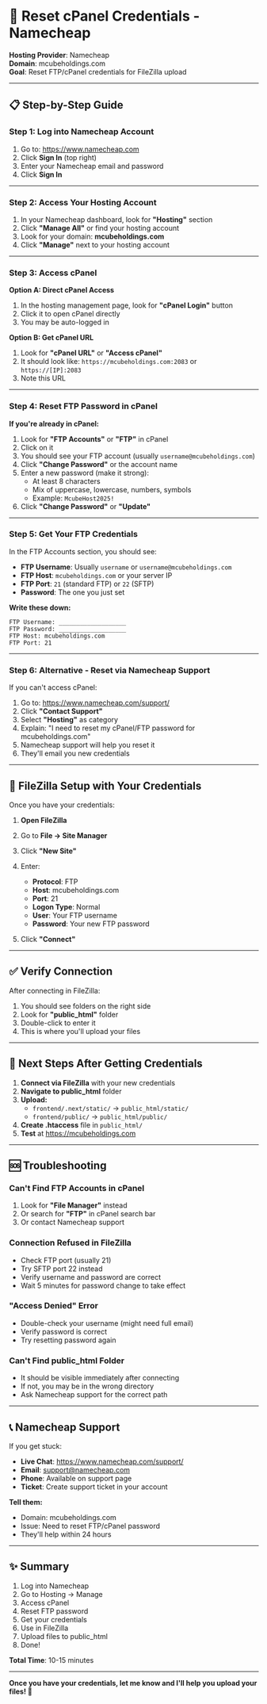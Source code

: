 # 🔐 Reset cPanel Credentials - Namecheap

**Hosting Provider**: Namecheap  
**Domain**: mcubeholdings.com  
**Goal**: Reset FTP/cPanel credentials for FileZilla upload

---

## 📋 Step-by-Step Guide

### **Step 1: Log into Namecheap Account**

1. Go to: https://www.namecheap.com
2. Click **Sign In** (top right)
3. Enter your Namecheap email and password
4. Click **Sign In**

---

### **Step 2: Access Your Hosting Account**

1. In your Namecheap dashboard, look for **"Hosting"** section
2. Click **"Manage All"** or find your hosting account
3. Look for your domain: **mcubeholdings.com**
4. Click **"Manage"** next to your hosting account

---

### **Step 3: Access cPanel**

**Option A: Direct cPanel Access**
1. In the hosting management page, look for **"cPanel Login"** button
2. Click it to open cPanel directly
3. You may be auto-logged in

**Option B: Get cPanel URL**
1. Look for **"cPanel URL"** or **"Access cPanel"**
2. It should look like: `https://mcubeholdings.com:2083` or `https://[IP]:2083`
3. Note this URL

---

### **Step 4: Reset FTP Password in cPanel**

**If you're already in cPanel:**

1. Look for **"FTP Accounts"** or **"FTP"** in cPanel
2. Click on it
3. You should see your FTP account (usually `username@mcubeholdings.com`)
4. Click **"Change Password"** or the account name
5. Enter a new password (make it strong):
   - At least 8 characters
   - Mix of uppercase, lowercase, numbers, symbols
   - Example: `McubeHost2025!`
6. Click **"Change Password"** or **"Update"**

---

### **Step 5: Get Your FTP Credentials**

In the FTP Accounts section, you should see:

- **FTP Username**: Usually `username` or `username@mcubeholdings.com`
- **FTP Host**: `mcubeholdings.com` or your server IP
- **FTP Port**: `21` (standard FTP) or `22` (SFTP)
- **Password**: The one you just set

**Write these down:**
```
FTP Username: ___________________
FTP Password: ___________________
FTP Host: mcubeholdings.com
FTP Port: 21
```

---

### **Step 6: Alternative - Reset via Namecheap Support**

If you can't access cPanel:

1. Go to: https://www.namecheap.com/support/
2. Click **"Contact Support"**
3. Select **"Hosting"** as category
4. Explain: "I need to reset my cPanel/FTP password for mcubeholdings.com"
5. Namecheap support will help you reset it
6. They'll email you new credentials

---

## 🔑 FileZilla Setup with Your Credentials

Once you have your credentials:

1. **Open FileZilla**
2. Go to **File → Site Manager**
3. Click **"New Site"**
4. Enter:
   - **Protocol**: FTP
   - **Host**: mcubeholdings.com
   - **Port**: 21
   - **Logon Type**: Normal
   - **User**: Your FTP username
   - **Password**: Your new FTP password

5. Click **"Connect"**

---

## ✅ Verify Connection

After connecting in FileZilla:

1. You should see folders on the right side
2. Look for **"public_html"** folder
3. Double-click to enter it
4. This is where you'll upload your files

---

## 🚀 Next Steps After Getting Credentials

1. **Connect via FileZilla** with your new credentials
2. **Navigate to public_html** folder
3. **Upload:**
   - `frontend/.next/static/` → `public_html/static/`
   - `frontend/public/` → `public_html/public/`
4. **Create .htaccess** file in `public_html/`
5. **Test** at https://mcubeholdings.com

---

## 🆘 Troubleshooting

### **Can't Find FTP Accounts in cPanel**

1. Look for **"File Manager"** instead
2. Or search for **"FTP"** in cPanel search bar
3. Or contact Namecheap support

### **Connection Refused in FileZilla**

- Check FTP port (usually 21)
- Try SFTP port 22 instead
- Verify username and password are correct
- Wait 5 minutes for password change to take effect

### **"Access Denied" Error**

- Double-check your username (might need full email)
- Verify password is correct
- Try resetting password again

### **Can't Find public_html Folder**

- It should be visible immediately after connecting
- If not, you may be in the wrong directory
- Ask Namecheap support for the correct path

---

## 📞 Namecheap Support

If you get stuck:

- **Live Chat**: https://www.namecheap.com/support/
- **Email**: support@namecheap.com
- **Phone**: Available on support page
- **Ticket**: Create support ticket in your account

**Tell them:**
- Domain: mcubeholdings.com
- Issue: Need to reset FTP/cPanel password
- They'll help within 24 hours

---

## ✨ Summary

1. Log into Namecheap
2. Go to Hosting → Manage
3. Access cPanel
4. Reset FTP password
5. Get your credentials
6. Use in FileZilla
7. Upload files to public_html
8. Done!

**Total Time**: 10-15 minutes

---

**Once you have your credentials, let me know and I'll help you upload your files! 🚀**
